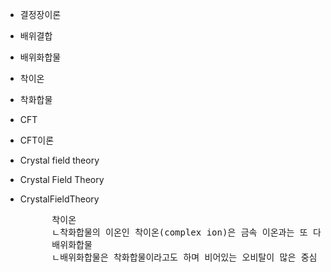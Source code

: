 - 결정장이론
- 배위결합
- 배위화합물
- 착이온
- 착화합물
- CFT
- CFT이론
- Crystal field theory
- Crystal Field Theory
- CrystalFieldTheory



    <pre>
        착이온
        ㄴ착화합물의 이온인 착이온(complex ion)은 금속 이온과는 또 다른 성질을 가지는 이온이다.
        배위화합물
        ㄴ배위화합물은 착화합물이라고도 하며 비어있는 오비탈이 많은 중심 금속 이온에 리간드의 고립전자쌍이 배위결합을 통해 형성된다.
    </pre>

